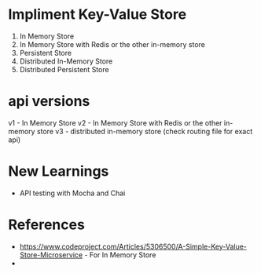 # Impliment Key-Value Store

1. In Memory Store
2. In Memory Store with Redis or the other in-memory store
3. Persistent Store
4. Distributed In-Memory Store
5. Distributed Persistent Store


# api versions
v1 - In Memory Store
v2 - In Memory Store with Redis or the other in-memory store
v3 - distributed in-memory store (check routing file for exact api)

# New Learnings
- API testing with Mocha and Chai


# References
- https://www.codeproject.com/Articles/5306500/A-Simple-Key-Value-Store-Microservice - For In Memory Store
- 